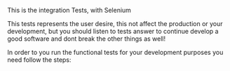 This is the integration Tests, with Selenium 

This tests represents the user desire, this not affect the production or your development, but you should listen to tests answer 
to continue develop a good software and dont break the other things as well!

In order to you run the functional tests for your development purposes you need follow the steps:

```bash

```